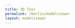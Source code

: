 ```yaml
---
title: 3D Tour
permalink: /berlin/modelviewer
layout: modelviewer
---
```


<script src="/f/bjs/jquery.qrcode.min.js"></script>
<script src="/f/bjs/ammo.js"></script>
<script src="/f/bjs/recast.js"></script>
<script src="/f/bjs/cannon.js"></script>
<script src="/f/bjs/Oimo.js"></script>
<script src="/f/bjs/earcut.min.js"></script>
<script src="/f/bjs/babylon.js"></script>
<script src="/f/bjs/babylonjs.materials.min.js"></script>
<script src="/f/bjs/babylonjs.proceduralTextures.min.js"></script>
<script src="/f/bjs/babylonjs.postProcess.min.js"></script>
<script src="/f/bjs/babylonjs.loaders.min.js"></script>
<script src="/f/bjs/babylonjs.serializers.min.js"></script>
<script src="/f/bowser.js"></script>

<script>
  BABYLON.Effect.RegisterShader("fade", "precision highp float;" +
                                "varying vec2 vUV;" +
                                "uniform sampler2D textureSampler; " +
                                "uniform float fadeLevel; " +
                                "void main(void){" +
                                "vec4 baseColor = texture2D(textureSampler, vUV) * fadeLevel;" +
                                "baseColor.a = 1.0;" +
                                "gl_FragColor = baseColor;" + "}");

  BABYLON.DefaultLoadingScreen.prototype.displayLoadingUI = function () {
    document.getElementById("loadingScreen").innerHTML = "loading... " + this.loadingUIText;
    if ( typeof(this._onceonly) == "undefined" ) {
      window.addEventListener("resize", this._resizeLoadingUI);
      this._onceonly = "defined"
    }
  };

  BABYLON.DefaultLoadingScreen.prototype.hideLoadingUI = function(){
    document.getElementById("loadingScreen").style.display = "none";
    // if the loader screen is complete and we're in the middle of a fadeOut
    // then trigger the fadeIn again.
    if (ppFadeLevel < 0) stop_transition = false;
  }

  BABYLON.SceneLoader.ShowLoadingScreen = true;
  window.browser = bowser.getParser(window.navigator.userAgent);

  var canvas = document.getElementById("3dcanvas");
  var alltextures = []
  var engine = null;
  var scene = null;
  var multimat = null
  var sceneToRender = null;
  var skyboxMesh = null;
  var currModel = TDHelpers.checkForShareData(window.location)
  var baseMaterialSizes = [64, 256, 512, 1024]
  var textBlock = {
    text:"",
    isVisible: false
  }
  var cameraPath = []

  var createDefaultEngine = function() {
    return new BABYLON.Engine(canvas, true, {
      preserveDrawingBuffer: true,
      stencil: true,
      disableWebGL2Support: TDHelpers.disableWebGL2()});
  };

  var delayCreateScene = function () {
    var scene = new BABYLON.Scene(engine);
    document.getElementById("loadingScreen").style.display = "none";

    TDHelpers.resize();
    engine.resize()
    var r = createSkyBox(scene)
    skyboxMesh = r[0]
    multimat = r[1]

    loadSkyBoxMaterial(currModel.mlid,baseMaterialSizes[0],alltextures,
                       multimat,scene)

    addKeyboardObserver(scene, skyboxMesh);


    if ( TDHelpers.isLocalhost() && false ) {
      var wa = document.createElement('script');
      wa.type = 'text/javascript';
      wa.async = true;
		  wa.src = '/f/bjs/babylon.inspector.bundle.js';
		  var s = document.getElementsByTagName('script')[0];
      s.parentNode.insertBefore(wa, s);

      ButtonHelpers.addButton("butInsp", "inspbutton", ButtonHelpers.CB.inspect)

      ButtonHelpers.addButton("butInfo", "infobutton", ButtonHelpers.CB.info)

      ButtonHelpers.addButton("butFTPlay", "playkfsbutton",
                              ButtonHelpers.CB.playKeyframes)

      ButtonHelpers.addButton("butAddKeyFrame", "addkfsbutton",
                              ButtonHelpers.CB.addKeyframe)

      ButtonHelpers.addButton("butClear", "clearkfsbutton",
                              ButtonHelpers.CB.clearKeyframes)

      ButtonHelpers.addButton("butKFInfo", "showkfsbutton",
                              ButtonHelpers.CB.showCameraDetails)
    }

    ButtonHelpers.addButton("butPrev", "prevbutton", ButtonHelpers.CB.previous)
    ButtonHelpers.addButton("butNext", "nextbutton", ButtonHelpers.CB.next)

    ButtonHelpers.addButton("butFS", "fullscreenbutton",
                            ButtonHelpers.CB.fullscreen)

    var b = ButtonHelpers.addButton("butFSexit", "fullscreenbutton",
                                    ButtonHelpers.CB.fullscreen_exit)
    $(b).hide()


    var b = ButtonHelpers.addButton("butVol", "mvmutebutton",
                                    ButtonHelpers.CB.volume)
    $(b).hide()
    ButtonHelpers.addButton("butMute", "mvmutebutton", ButtonHelpers.CB.mute)

    ButtonHelpers.addButton("butShare", "mvsharebutton", ButtonHelpers.CB.share)

    var b = ButtonHelpers.addButton("butCopied", "mvsharebutton",
                                    ButtonHelpers.CB.share)
    $(b).hide()
    var b = ButtonHelpers.addButton("butLoader", "mvsharebutton")
    $(b).hide()

    ButtonHelpers.addButton("butPlay", "mvplaybutton", ButtonHelpers.CB.flythrough)

    var b = ButtonHelpers.addButton("butPause", "mvplaybutton",
                                    ButtonHelpers.CB.stopflythrough)
    $(b).hide()

    // Finally load the model.
    loadModel(currModel, scene, skyboxMesh, multimat, baseMaterialSizes)

    SoundsHelper.load(scene)
    return scene;
  };

  window.initFunction = async function() {
    var asyncEngineCreation = async function() {
      try {
        return createDefaultEngine();
      } catch(e) {
        console.log("the available createEngine function failed. Creating the default engine instead");
        return createDefaultEngine();
      }
    }

    window.engine = await asyncEngineCreation();

    if (!engine) throw 'engine should not be null.';

    window.scene = delayCreateScene();
  };

  initFunction().then(() => {
    sceneToRender = scene
    engine.runRenderLoop(function () {
      if (sceneToRender && sceneToRender.activeCamera) {
        sceneToRender.render();
      }
    });
  });

  window.addEventListener("resize", function () {
    TDHelpers.resize();
    engine.resize()
  });
</script>
